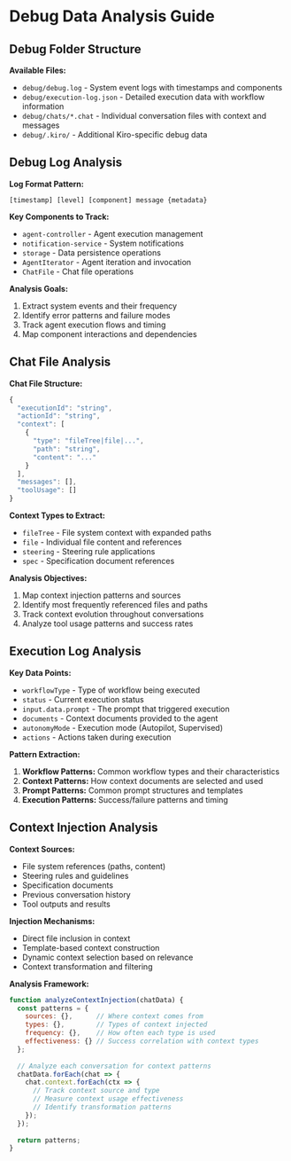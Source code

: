 # Debug Data Analysis Guide

## Debug Folder Structure

**Available Files:**
- `debug/debug.log` - System event logs with timestamps and components
- `debug/execution-log.json` - Detailed execution data with workflow information
- `debug/chats/*.chat` - Individual conversation files with context and messages
- `debug/.kiro/` - Additional Kiro-specific debug data

## Debug Log Analysis

**Log Format Pattern:**
```
[timestamp] [level] [component] message {metadata}
```

**Key Components to Track:**
- `agent-controller` - Agent execution management
- `notification-service` - System notifications
- `storage` - Data persistence operations
- `AgentIterator` - Agent iteration and invocation
- `ChatFile` - Chat file operations

**Analysis Goals:**
1. Extract system events and their frequency
2. Identify error patterns and failure modes
3. Track agent execution flows and timing
4. Map component interactions and dependencies

## Chat File Analysis

**Chat File Structure:**
```javascript
{
  "executionId": "string",
  "actionId": "string",
  "context": [
    {
      "type": "fileTree|file|...",
      "path": "string",
      "content": "..."
    }
  ],
  "messages": [],
  "toolUsage": []
}
```

**Context Types to Extract:**
- `fileTree` - File system context with expanded paths
- `file` - Individual file content and references
- `steering` - Steering rule applications
- `spec` - Specification document references

**Analysis Objectives:**
1. Map context injection patterns and sources
2. Identify most frequently referenced files and paths
3. Track context evolution throughout conversations
4. Analyze tool usage patterns and success rates

## Execution Log Analysis

**Key Data Points:**
- `workflowType` - Type of workflow being executed
- `status` - Current execution status
- `input.data.prompt` - The prompt that triggered execution
- `documents` - Context documents provided to the agent
- `autonomyMode` - Execution mode (Autopilot, Supervised)
- `actions` - Actions taken during execution

**Pattern Extraction:**
1. **Workflow Patterns:** Common workflow types and their characteristics
2. **Context Patterns:** How context documents are selected and used
3. **Prompt Patterns:** Common prompt structures and templates
4. **Execution Patterns:** Success/failure patterns and timing

## Context Injection Analysis

**Context Sources:**
- File system references (paths, content)
- Steering rules and guidelines
- Specification documents
- Previous conversation history
- Tool outputs and results

**Injection Mechanisms:**
- Direct file inclusion in context
- Template-based context construction
- Dynamic context selection based on relevance
- Context transformation and filtering

**Analysis Framework:**
```javascript
function analyzeContextInjection(chatData) {
  const patterns = {
    sources: {},      // Where context comes from
    types: {},        // Types of context injected
    frequency: {},    // How often each type is used
    effectiveness: {} // Success correlation with context types
  };
  
  // Analyze each conversation for context patterns
  chatData.forEach(chat => {
    chat.context.forEach(ctx => {
      // Track context source and type
      // Measure context usage effectiveness
      // Identify transformation patterns
    });
  });
  
  return patterns;
}
```